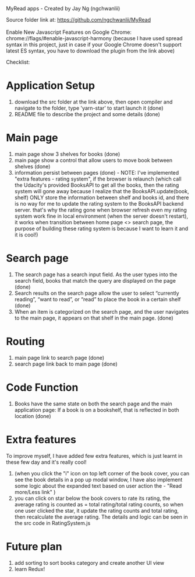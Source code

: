 MyRead apps - Created by Jay Ng (ngchwanlii)

Source folder link at: https://github.com/ngchwanlii/MyRead
<br />
<br />
Enable New Javascript Features on Google Chrome: chrome://flags/#enable-javascript-harmony (because I have used spread syntax in this project, just in case if your Google Chrome doesn't support latest ES syntax, you have to download the plugin from the link above)

Checklist:

# Application Setup
1. download the src folder at the link above, then open compiler and navigate to the folder, type 'yarn-star' to start launch it (done)
2.  README file to describe the project and some details (done)

# Main page
1. main page show 3 shelves for books (done)
2. main page show a control that allow users to move book between shelves (done)
3. information persist between pages (done) - NOTE: I've implemented "extra features - rating system", if the browser is relaunch (which call the Udacity's provided BooksAPI to get all the books, then the rating system will gone away because I realize that the BooksAPI.update(book, shelf) ONLY store the information between shelf and books id, and there is no way for me to update the rating system to the BooksAPI backend server. that's why the rating gone when browser refresh even my rating system work fine in local environment (when the server doesn't restart), it works when transition between home page <> search page, the purpose of building these rating system is because I want to learn it and it is cool!)

# Search page
1. The search page has a search input field. As the user types into the search field, books that match the query are displayed on the page (done)
2. Search results on the search page allow the user to select “currently reading”, “want to read”, or “read” to place the book in a certain shelf (done)
3. When an item is categorized on the search page, and the user navigates to the main page, it appears on that shelf in the main page. (done)

# Routing
1. main page link to search page (done)
2. search page link back to main page (done)

# Code Function
1. Books have the same state on both the search page and the main application page: If a book is on a bookshelf, that is reflected in both location (done)

# Extra features
To improve myself, I have added few extra features, which is just learnt in these few day and it's really cool!
1. <Book details informaton> (when you click the "i" icon on top left corner of the book cover, you can see the book details in a pop up modal window, I have also implement some logic about the expanded text based on user action the - "Read more/Less link" )
2. <Rating System> you can click on star below the book covers to rate its rating, the average rating is counted as = total rating/total rating counts, so when one user clicked the star, it update the rating counts and total rating, then recalculate the average rating. The details and logic can be seen in the src code in RatingSystem.js

# Future plan
1. add sorting to sort books category and create another UI view
2. learn Redux!
